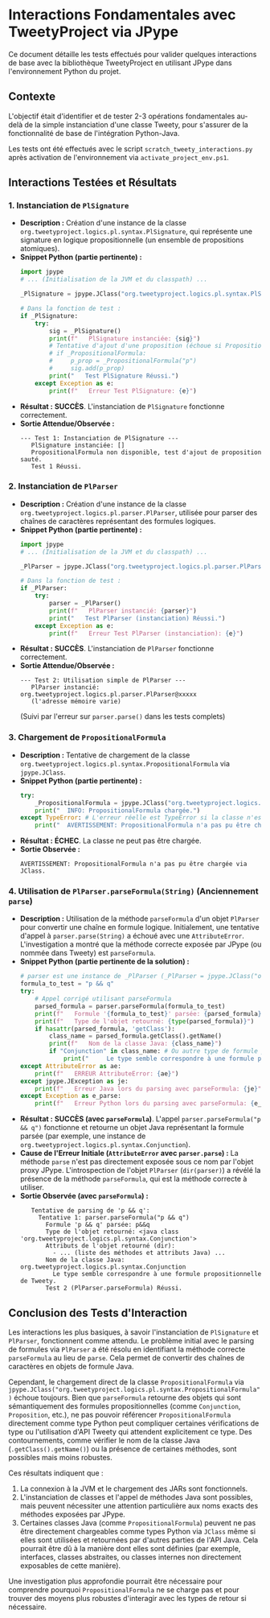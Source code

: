 # Interactions Fondamentales avec TweetyProject via JPype

Ce document détaille les tests effectués pour valider quelques interactions de base avec la bibliothèque TweetyProject en utilisant JPype dans l'environnement Python du projet.

## Contexte

L'objectif était d'identifier et de tester 2-3 opérations fondamentales au-delà de la simple instanciation d'une classe Tweety, pour s'assurer de la fonctionnalité de base de l'intégration Python-Java.

Les tests ont été effectués avec le script `scratch_tweety_interactions.py` après activation de l'environnement via `activate_project_env.ps1`.

## Interactions Testées et Résultats

### 1. Instanciation de `PlSignature`

*   **Description :** Création d'une instance de la classe `org.tweetyproject.logics.pl.syntax.PlSignature`, qui représente une signature en logique propositionnelle (un ensemble de propositions atomiques).
*   **Snippet Python (partie pertinente) :**
    ```python
    import jpype
    # ... (Initialisation de la JVM et du classpath) ...

    _PlSignature = jpype.JClass("org.tweetyproject.logics.pl.syntax.PlSignature")
    
    # Dans la fonction de test :
    if _PlSignature:
        try:
            sig = _PlSignature()
            print(f"   PlSignature instanciée: {sig}")
            # Tentative d'ajout d'une proposition (échoue si PropositionalFormula n'est pas chargée)
            # if _PropositionalFormula:
            #     p_prop = _PropositionalFormula("p")
            #     sig.add(p_prop)
            print("   Test PlSignature Réussi.")
        except Exception as e:
            print(f"   Erreur Test PlSignature: {e}")
    ```
*   **Résultat :** **SUCCÈS**. L'instanciation de `PlSignature` fonctionne correctement.
*   **Sortie Attendue/Observée :**
    ```
    --- Test 1: Instanciation de PlSignature ---
       PlSignature instanciée: []
       PropositionalFormula non disponible, test d'ajout de proposition sauté.
       Test 1 Réussi.
    ```

### 2. Instanciation de `PlParser`

*   **Description :** Création d'une instance de la classe `org.tweetyproject.logics.pl.parser.PlParser`, utilisée pour parser des chaînes de caractères représentant des formules logiques.
*   **Snippet Python (partie pertinente) :**
    ```python
    import jpype
    # ... (Initialisation de la JVM et du classpath) ...

    _PlParser = jpype.JClass("org.tweetyproject.logics.pl.parser.PlParser")

    # Dans la fonction de test :
    if _PlParser:
        try:
            parser = _PlParser()
            print(f"   PlParser instancié: {parser}")
            print("   Test PlParser (instanciation) Réussi.")
        except Exception as e:
            print(f"   Erreur Test PlParser (instanciation): {e}")
    ```
*   **Résultat :** **SUCCÈS**. L'instanciation de `PlParser` fonctionne correctement.
*   **Sortie Attendue/Observée :**
    ```
    --- Test 2: Utilisation simple de PlParser ---
       PlParser instancié: org.tweetyproject.logics.pl.parser.PlParser@xxxxx 
       (l'adresse mémoire varie)
    ```
    (Suivi par l'erreur sur `parser.parse()` dans les tests complets)


### 3. Chargement de `PropositionalFormula`

*   **Description :** Tentative de chargement de la classe `org.tweetyproject.logics.pl.syntax.PropositionalFormula` via `jpype.JClass`.
*   **Snippet Python (partie pertinente) :**
    ```python
    try:
        _PropositionalFormula = jpype.JClass("org.tweetyproject.logics.pl.syntax.PropositionalFormula")
        print("  INFO: PropositionalFormula chargée.")
    except TypeError: # L'erreur réelle est TypeError si la classe n'est pas trouvée
        print("  AVERTISSEMENT: PropositionalFormula n'a pas pu être chargée via JClass.")
    ```
*   **Résultat :** **ÉCHEC**. La classe ne peut pas être chargée.
*   **Sortie Observée :**
    ```
    AVERTISSEMENT: PropositionalFormula n'a pas pu être chargée via JClass.
    ```

### 4. Utilisation de `PlParser.parseFormula(String)` (Anciennement `parse`)

*   **Description :** Utilisation de la méthode `parseFormula` d'un objet `PlParser` pour convertir une chaîne en formule logique. Initialement, une tentative d'appel à `parser.parse(String)` a échoué avec une `AttributeError`. L'investigation a montré que la méthode correcte exposée par JPype (ou nommée dans Tweety) est `parseFormula`.
*   **Snippet Python (partie pertinente de la solution) :**
    ```python
    # parser est une instance de _PlParser (_PlParser = jpype.JClass("org.tweetyproject.logics.pl.parser.PlParser")())
    formula_to_test = "p && q"
    try:
        # Appel corrigé utilisant parseFormula
        parsed_formula = parser.parseFormula(formula_to_test)
        print(f"   Formule '{formula_to_test}' parsée: {parsed_formula}")
        print(f"   Type de l'objet retourné: {type(parsed_formula)}")
        if hasattr(parsed_formula, 'getClass'):
            class_name = parsed_formula.getClass().getName()
            print(f"   Nom de la classe Java: {class_name}")
            if "Conjunction" in class_name: # Ou autre type de formule pertinent
                print("     Le type semble correspondre à une formule propositionnelle de Tweety.")
    except AttributeError as ae:
        print(f"   ERREUR AttributeError: {ae}")
    except jpype.JException as je:
        print(f"   Erreur Java lors du parsing avec parseFormula: {je}")
    except Exception as e_parse:
        print(f"   Erreur Python lors du parsing avec parseFormula: {e_parse}")
    ```
*   **Résultat :** **SUCCÈS (avec `parseFormula`)**. L'appel `parser.parseFormula("p && q")` fonctionne et retourne un objet Java représentant la formule parsée (par exemple, une instance de `org.tweetyproject.logics.pl.syntax.Conjunction`).
*   **Cause de l'Erreur Initiale (`AttributeError` avec `parser.parse`) :** La méthode `parse` n'est pas directement exposée sous ce nom par l'objet proxy JPype. L'introspection de l'objet `PlParser` (`dir(parser)`) a révélé la présence de la méthode `parseFormula`, qui est la méthode correcte à utiliser.
*   **Sortie Observée (avec `parseFormula`) :**
    ```
       Tentative de parsing de 'p && q':
         Tentative 1: parser.parseFormula("p && q")
           Formule 'p && q' parsée: p&&q
           Type de l'objet retourné: <java class 'org.tweetyproject.logics.pl.syntax.Conjunction'>
           Attributs de l'objet retourné (dir):
             - ... (liste des méthodes et attributs Java) ...
           Nom de la classe Java: org.tweetyproject.logics.pl.syntax.Conjunction
             Le type semble correspondre à une formule propositionnelle de Tweety.
           Test 2 (PlParser.parseFormula) Réussi.
    ```

## Conclusion des Tests d'Interaction

Les interactions les plus basiques, à savoir l'instanciation de `PlSignature` et `PlParser`, fonctionnent comme attendu. Le problème initial avec le parsing de formules via `PlParser` a été résolu en identifiant la méthode correcte `parseFormula` au lieu de `parse`. Cela permet de convertir des chaînes de caractères en objets de formule Java.

Cependant, le chargement direct de la classe `PropositionalFormula` via `jpype.JClass("org.tweetyproject.logics.pl.syntax.PropositionalFormula")` échoue toujours. Bien que `parseFormula` retourne des objets qui sont sémantiquement des formules propositionnelles (comme `Conjunction`, `Proposition`, etc.), ne pas pouvoir référencer `PropositionalFormula` directement comme type Python peut compliquer certaines vérifications de type ou l'utilisation d'API Tweety qui attendent explicitement ce type. Des contournements, comme vérifier le nom de la classe Java (`.getClass().getName()`) ou la présence de certaines méthodes, sont possibles mais moins robustes.

Ces résultats indiquent que :
1.  La connexion à la JVM et le chargement des JARs sont fonctionnels.
2.  L'instanciation de classes et l'appel de méthodes Java sont possibles, mais peuvent nécessiter une attention particulière aux noms exacts des méthodes exposées par JPype.
3.  Certaines classes Java (comme `PropositionalFormula`) peuvent ne pas être directement chargeables comme types Python via `JClass` même si elles sont utilisées et retournées par d'autres parties de l'API Java. Cela pourrait être dû à la manière dont elles sont définies (par exemple, interfaces, classes abstraites, ou classes internes non directement exposables de cette manière).

Une investigation plus approfondie pourrait être nécessaire pour comprendre pourquoi `PropositionalFormula` ne se charge pas et pour trouver des moyens plus robustes d'interagir avec les types de retour si nécessaire.